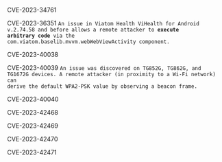 
CVE-2023-34761

CVE-2023-36351
<code>An issue in Viatom Health ViHealth for Android v.2.74.58 and before allows a remote attacker to **execute arbitrary code** via the com.viatom.baselib.mvvm.webWebViewActivity component.
</code>

CVE-2023-40038

CVE-2023-40039
<code>An issue was discovered on TG852G, TG862G, and TG1672G devices. A remote attacker (in proximity to a Wi-Fi network) can derive the default WPA2-PSK value by observing a beacon frame. </code>

CVE-2023-40040

CVE-2023-42468

CVE-2023-42469

CVE-2023-42470

CVE-2023-42471
